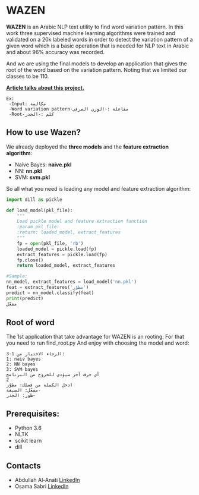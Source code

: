 # WAZEN
**WAZEN** is an Arabic NLP text utility to find word variation pattern.
In this work three supervised machine learning algorithms were trained and validated on a 20k labeled words in order to detect the variation pattern of a given word which is a basic operation that is needed for NLP text in Arabic and about 96% accuracy was recorded.

And we are using the final models to develop an application that gives the root of the word based on the variation pattern. Noting that we limited our classes to be 110.

**[Article talks about this project.](https://www.linkedin.com/pulse/wazen-arabic-nlp-project-find-word-variation-pattern-root-al-anati/?published=t)** 

```
Ex:
 -Input: مكالمة
 -Word variation pattern-مفاعلة :-الوزن الصرفي
 -Root-كلم :-الجذر
```

## How to use Wazen?
We already deployed the **three models** and the **feature extraction algorithm**:
- Naive Bayes: **naive.pkl**
- NN: **nn.pkl**
- SVM: **svm.pkl**

So all what you need is loading any model and feature extraction algorithm:



```python
import dill as pickle

def load_model(pkl_file):
    """
    Load pickle model and feature extraction function
    :param pkl_file:
    :return: loaded_model, extract_features
    """
    fp = open(pkl_file, 'rb')
    loaded_model = pickle.load(fp)
    extract_features = pickle.load(fp)
    fp.close()
    return loaded_model, extract_features

#Sample:
nn_model, extract_features = load_model('nn.pkl')
feat = extract_features('مطوّر')
predict = nn_model.classify(feat)
print(predict)
مفعّل
```

## Root of word
The 1st application that take advantage for WAZEN is an rooting:
For that you need to run find_root.py
And enjoy with choosing the model and word:

```
الرجاء الاختيار من 1-3:
1: naiv bayes
2: NN bayes
3: SVM bayes
أي حرف آخر سيؤدي للخروج من البرنامج
2
ادخل الكملة من فضلك: مطوّر
مفعّل: الصيغة-
طور: الجذر-
```

## Prerequisites:
 * Python 3.6
 * NLTK
 * scikit learn
 * dill


## Contacts
 * Abdullah Al-Anati [LinkedIn](https://www.linkedin.com/in/abdullah-al-anati-56a13a53/)
 * Osama Sabri [LinkedIn](https:https://www.linkedin.com/in/osama-sabri-590079138)
